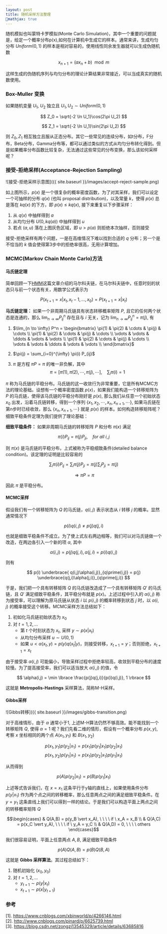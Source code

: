 ```yaml
---
layout: post
title: 随机采样方法整理
mathjax: true
---
```


随机模拟也叫蒙特卡罗模拟(Monte Carlo Simulation)，其中一个重要的问题就是，给定一个概率分布p(x),如何在计算机中生成它的样本。通常来讲，生成均匀分布 $Uniform(0,1)$ 的样本是相对容易的，使用线性同余发生器就可以生成伪随机数

$$ x_{n+1} = (a x_n + b) \mod m $$

这样生成的伪随机序列与均匀分布的理论计算结果非常接近，可以当成真实的随机数使用。

### Box-Muller 变换
如果随机变量 $U_1$, $U_2$ 独立且 $U_1, U_2 \sim Uniform(0,1)$

$$
Z_0 = \sqrt{-2 \ln U_1}\cos(2\pi U_2)
$$

$$
Z_1 = \sqrt{-2 \ln U_1}\sin(2\pi U_2)
$$

则 $Z_0, Z_1$ 相互独立且服从正态分布。其它一些常见的连续分布，如t分布，F分布，Beta分布，Gamma分布等，都可以通过类似的方式从均匀分布转化得到。但是如果概率分布函数比较复杂，无法通过这些常见的分布变换，那么该如何采样呢？

### 接受-拒绝采样(Acceptance-Rejection Sampling)

![接受-拒绝采样示意图]({{ site.baseurl }}/images/accept-reject-sample.png)

如上图所示，$p(x)$ 是一个很复杂的概率密度函数，为了对其采样，我们可以设定一个可抽样的分布 $q(x)$ (也叫 proposal distribution)，以及常量 $k$，使得 $p(x)$ 总是落在 $kq(x)$ 的下方，即 $p(x) \leq kq(x)$, 接下来重复以下步骤采样：  
1. 从 $q(x)$ 中抽样得到 $a$
2. 从均匀分布 $U(0, kq(a))$ 中抽样得到 $u$
3. 若点 $(a, u)$ 落在上图灰色区域，即 $u > p(a)$ 则拒绝本次抽样，否则接受

接受-拒绝采样有两个问题，一是在高维情况下难以找到合适的 $q$ 分布；另一个是不恰当的 $k$ 值会使得第3步中的拒绝率很高，无用计算增加。

### MCMC(Markov Chain Monte Carlo)方法
#### 马氏链定理
简单回顾一下[HMM](../HMM)这篇文章介绍的马尔科夫链，在马尔科夫链中，任意时刻的状态只与前一个状态有关，用数学公式表示为

$$ P(x_{t+1}=x \vert x_t, x_t-1, ..., x_0) = P(x_{t+1}=x \vert x_t) $$

**马氏链定理：** 如果一个非周期马氏链具有状态转移概率矩阵 $P$, 且它的任何两个状态是连通的，那么 $\lim_{n \to \infty} P_{ij}^n$ 存在且与 $i$ 无关，记为 $\lim_{n \to \infty} P_{ij}^n = \pi(j)$, 有  
1. $\lim_{n \to \infty} P^n = \begin{bmatrix} \pi(1) & \pi(2) & \cdots & \pi(j) & \cdots \\ \pi(1) & \pi(2) & \cdots & \pi(j) & \cdots \\ \vdots  & \vdots & \ddots & \vdots & \vdots \\ \pi(1) & \pi(2) & \cdots & \pi(j) & \cdots \\ \vdots  & \vdots & \ddots & \vdots & \vdots \\ \end{bmatrix}$ 
    
2. $\pi(j) = \sum_{i=0}^{\infty} \pi(i) P_{ij}$
3. $\pi$ 是方程 $\pi P = \pi$ 的唯一非负解，其中
    $$ \pi = [\pi(1), \pi(2), \cdots, \pi(j), \cdots], \ \ \ \ \sum_i \pi(i) = 1 $$
    
$\pi$ 称为马氏链的平稳分布。马氏链的这一收敛行为非常重要，它是所有MCMC方法的理论基础。设想有一个概率密度函数 $p(x)$，如果我们能构造一个转移矩阵为 $P$ 的马氏链，使得该马氏链的平稳分布刚好是 $p(x)$, 那么我们从任意一个初始状态 $x_0$ 出发，沿着马氏链转移，得到一个序列 $\lbrace x_1, x_2, \cdots, x_n, x_{n+1}, \cdots \rbrace$, 如果马氏链在第n步时已经收敛，那么 $\lbrace x_n, x_{n+1}, \cdots \rbrace$ 就是 $p(x)$ 的样本。如何构造转移矩阵呢？细致平稳条件定理为我们提供了理论基础：

**细致平稳条件：** 如果非周期马氏链的转移矩阵 $P$ 和分布 $\pi(x)$ 满足

$$ \pi(i)P_{ij} = \pi(j)P_{ji}, \ \ \ \ for \ all \ i,j$$

则 $\pi(x)$ 是马氏链的平稳分布，上式被称为平稳细致条件(detailed balance condition)。该定理的证明是比较容易的

$$\sum_i \pi(i)P_{ij} = \sum_i \pi(j)P_{ji} = \pi(j) \sum_i P_{ji} = \pi(j)$$

$$ \Rightarrow \pi P = \pi $$

因此 $\pi$ 是平稳分布。

#### MCMC采样
假设我们有一个转移矩阵为 $Q$ 的马氏链，$q(i,j)$ 表示状态从 $i$ 转移 $j$ 的概率。显然通常情况下

$$ p(i)q(i,j) \neq p(j)q(j,i) $$

也就是细致平稳条件不成立。为了使上式左右两边相等，我们可以对马氏链做一个改造，在两边各引入一个新的项 $\alpha$, 其中 

$$ \alpha(i,j) = p(j)q(j,i), \alpha(j,i) = p(i)q(i,j) $$

则有

$$ p(i) \underbrace{ q(i,j)\alpha(i,j)}_{q\prime(i,j)} = p(j) \underbrace{q(j,i)\alpha(j,i)}_{q\prime(j,i)} $$

于是，我们把一个具有转移矩阵 $Q$ 的马氏链改造成了一个具有转移矩阵 $Q\prime$ 的马氏链，且 $Q\prime$ 满足细致平稳条件，其平稳分布就是 $p(x)$。上述过程中引入的 $\alpha(i,j)$ 称为接受率，可以理解为原马氏链从状态 $i$ 以 $p(i,j)$ 的概率转移到状态 $j$ 时，以 $\alpha(i,j)$ 的概率接受这个转移。MCMC采样方法总结如下：

1. 初如化马氏链初始状态为 $x_0$
2. 对 $t = 1, 2, ...$  
    * 第 $t$ 个时刻状态为 $x_t$, 采样 $y \sim p(x \vert x_t)$
    * 从均匀分布采样 $u \sim U(0,1)$
    * 如果 $u < \alpha(x_t, y) = p(y)q(x_t \vert y)$，则接受转移，$x_{t+1} = y$；否则拒绝，$x_{t+1} = x_t$

由于接受率 $\alpha(i,j)$ 可能偏小，导致采样过程中拒绝率较高，收敛到平稳分布的速度较慢。为了提高接受率，我们可以适当放大 $\alpha(i,j)$ 的值，令

$$ \alpha(i,j) = \min \lbrace \frac{p(j)q(j,i)}{p(i)q(i,j)}, 1 \rbrace $$

这就是 **Metropolis-Hastings** 采样算法，简称M-H采样。

#### Gibbs采样

![Gibbs转移]({{ site.baseurl }}/images/gibbs-transition.png)

对于高维情形，由于 $\alpha$ 通常小于1, 上述M-H算法仍然不够高效。能不能找到一个转移矩阵 $Q$, 使得 $\alpha = 1$ 呢？我们先看二维的情形，假设有一个概率分布 $p(x,y)$, 考察 $x$ 坐标相同的两个点 $A(x_1, y_1)$ 和 $B(x_1, y_2)$

$$ p(x_1,y_1)p(y_2 \vert x_1) = p(x_1)p(y_1 \vert x_1)p(y_2 \vert x_1) $$
$$ p(x_1,y_2)p(y_1 \vert x_1) = p(x_1)p(y_2 \vert x_1)p(y_1 \vert x_1) $$

从而得到 

$$ p(A)p(y_2 \vert x_1) = p(B)p(y_1 \vert x_1) $$

上述等式告诉我们，在 $x=x_1$ 这条平行于y轴的直线上，如果使用条件分布 $p(y|x_1)$ 作为两个点之间的转移概率，那么任意两点之间的满足细致平稳条件。在 $y=y_1$ 这条直线上我们可以得到一样的结论。于是我们可以构造平面上两点之间的转移概率矩阵 $Q$

$$\begin{cases} 
& Q(A,B) = p(y_B \vert x_A), \ \ \ \ if \ x_A = x_B \\
& Q(A,C) = p(x_C \vert y_A), \ \ \ \ if \ y_A = y_C \\
& Q(A,D) = 0, \ \ \ \ others
\end{cases}$$

我们很容易证明，平面上任意两点 $A, B$, 满足细致平稳条件

$$ p(A)Q(A,B) = p(B)Q(B,A) $$

这就是 **Gibbs 采样算法**。其过程总结如下：  

1. 随机初始化 $(x_0, y_0)$
2. 对 $t=1,2,...$
    * $y_{t+1} \sim p(y \vert x_t)$
    * $x_{t+1} \sim p(x \vert y_{t+1})$


### 参考
[1]. https://www.cnblogs.com/xbinworld/p/4266146.html  
[2]. http://www.cnblogs.com/pinard/p/6625739.html  
[3]. https://blog.csdn.net/zongzi13545329/article/details/63685816
